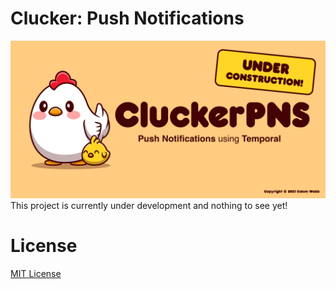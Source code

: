 # Clucker: Push Notifications
![Clucker logo](assets/banner.png)
This project is currently under development and nothing to see yet!

# License
[MIT License](LICENSE)

